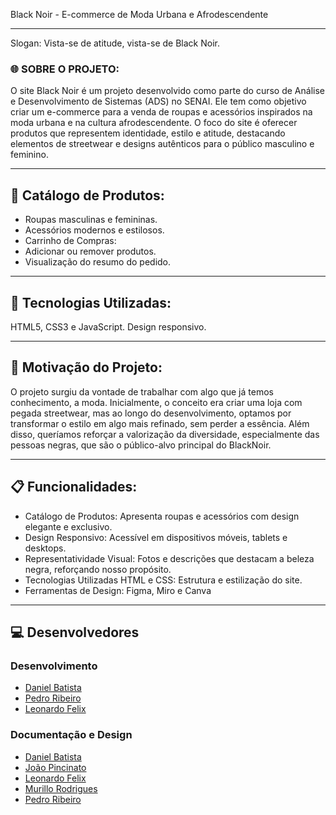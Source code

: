 Black Noir - E-commerce de Moda Urbana e Afrodescendente

-------------------

Slogan: Vista-se de atitude, vista-se de Black Noir.

### 🌐 SOBRE O PROJETO:

O site Black Noir é um projeto desenvolvido como parte do curso de Análise e Desenvolvimento de Sistemas (ADS) no SENAI. Ele tem como objetivo criar um e-commerce para a venda de roupas e acessórios inspirados na moda urbana e na cultura afrodescendente.
O foco do site é oferecer produtos que representem identidade, estilo e atitude, destacando elementos de streetwear e designs autênticos para o público masculino e feminino.

------------------

## 👤 Catálogo de Produtos:

- Roupas masculinas e femininas.
- Acessórios modernos e estilosos.
- Carrinho de Compras:
- Adicionar ou remover produtos.
- Visualização do resumo do pedido.

------------------

## 🚀 Tecnologias Utilizadas:

HTML5, CSS3 e JavaScript.
Design responsivo.

------------------

## 🤔 Motivação do Projeto:

O projeto surgiu da vontade de trabalhar com algo que já temos conhecimento, a moda. Inicialmente, o conceito era criar uma loja com pegada streetwear, mas ao longo do desenvolvimento, optamos por transformar o estilo em algo mais refinado, sem perder a essência. Além disso, queríamos reforçar a valorização da diversidade, especialmente das pessoas negras, que são o público-alvo principal do BlackNoir.

------------------

## 📋 Funcionalidades:

- Catálogo de Produtos: Apresenta roupas e acessórios com design elegante e exclusivo.
- Design Responsivo: Acessível em dispositivos móveis, tablets e desktops.
- Representatividade Visual: Fotos e descrições que destacam a beleza negra, reforçando nosso propósito.
- Tecnologias Utilizadas HTML e CSS: Estrutura e estilização do site.
- Ferramentas de Design: Figma, Miro e Canva

------------------

## 💻 Desenvolvedores

### Desenvolvimento
- [Daniel Batista](https://github.com/Dxniel804)
- [Pedro Ribeiro](https://github.com/riberokk)
- [Leonardo Felix](https://github.com/LeonardoFelixalt)

### Documentação e Design
- [Daniel Batista](https://github.com/Dxniel804)
- [João Pincinato](https://github.com/Pincinato07) 
- [Leonardo Felix](https://github.com/LeonardoFelixalt)
- [Murillo Rodrigues](https://github.com/MurilloRodrigues1) 
- [Pedro Ribeiro](https://github.com/riberokk) 

